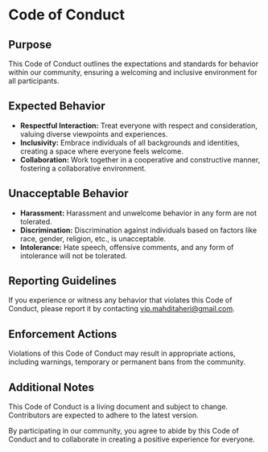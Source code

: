# Code of Conduct

## Purpose

This Code of Conduct outlines the expectations and standards for behavior within our community, ensuring a welcoming and inclusive environment for all participants.

## Expected Behavior

- **Respectful Interaction:** Treat everyone with respect and consideration, valuing diverse viewpoints and experiences.
- **Inclusivity:** Embrace individuals of all backgrounds and identities, creating a space where everyone feels welcome.
- **Collaboration:** Work together in a cooperative and constructive manner, fostering a collaborative environment.

## Unacceptable Behavior

- **Harassment:** Harassment and unwelcome behavior in any form are not tolerated.
- **Discrimination:** Discrimination against individuals based on factors like race, gender, religion, etc., is unacceptable.
- **Intolerance:** Hate speech, offensive comments, and any form of intolerance will not be tolerated.

## Reporting Guidelines

If you experience or witness any behavior that violates this Code of Conduct, please report it by contacting vip.mahditaheri@gmail.com.

## Enforcement Actions

Violations of this Code of Conduct may result in appropriate actions, including warnings, temporary or permanent bans from the community.

## Additional Notes

This Code of Conduct is a living document and subject to change. Contributors are expected to adhere to the latest version.

By participating in our community, you agree to abide by this Code of Conduct and to collaborate in creating a positive experience for everyone.
